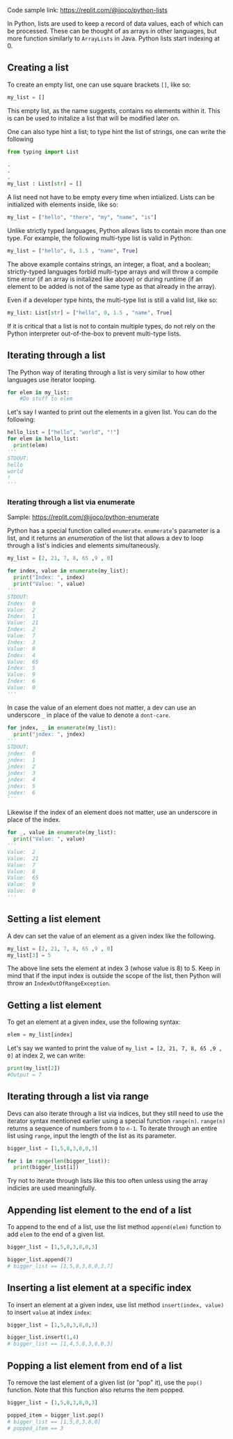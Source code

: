 Code sample link: <https://replit.com/@jjoco/python-lists>

In Python, lists are used to keep a record of data values, each of which can be processed. These can be thought of as arrays in other languages, but more function similarly to `ArrayLists` in Java. Python lists start indexing at 0.

## Creating a list
To create an empty list, one can use square brackets `[]`, like so:
```python
my_list = []
```
This empty list, as the name suggests, contains no elements within it. This is can be used to initalize a list that will be modified later on.

One can also type hint a list; to type hint the list of strings, one can write the following
```python
from typing import List

.
.
.
my_list : List[str] = []
```
A list need not have to be empty every time when intialized. Lists can be initialized with elements inside, like so:
```python
my_list = ["hello", "there", "my", "name", "is"]
```

Unlike strictly typed languages, Python allows lists to contain more than one type. For example, the following multi-type list is valid in Python:
```python
my_list = ["hello", 0, 1.5 , "name", True]
```
The above example contains strings, an integer, a float, and a boolean; strictly-typed languages forbid multi-type arrays and will throw a compile time error (if an array is initalized like above) or during runtime (if an element to be added is not of the same type as that already in the array).

Even if a developer type hints, the multi-type list is still a valid list, like so:
```python
my_list: List[str] = ["hello", 0, 1.5 , "name", True]
```
If it is critical that a list is not to contain multiple types, do not rely on the Python interpreter out-of-the-box to prevent multi-type lists.
## Iterating through a list
The Python way of iterating through a list is very similar to how other languages use iterator looping.

```python
for elem in my_list:
    #Do stuff to elem
```

Let's say I wanted to print out the elements in a given list. You can do the following:
```python
hello_list = ["hello", "world", "!"]
for elem in hello_list:
  print(elem)
'''
STDOUT:
hello
world
!
'''
```


### Iterating through a list via enumerate 
Sample: <https://replit.com/@jjoco/python-enumerate>

Python has a special function called `enumerate`. `enumerate`'s parameter is a list, and it returns an *enumeration* of the list that allows a dev to loop through a list's indicies and elements simultaneously. 

```python
my_list = [2, 21, 7, 8, 65 ,9 , 0]

for index, value in enumerate(my_list):
  print("Index: ", index)
  print("Value: ", value)
'''
STDOUT:
Index:  0
Value:  2
Index:  1
Value:  21
Index:  2
Value:  7
Index:  3
Value:  8
Index:  4
Value:  65
Index:  5
Value:  9
Index:  6
Value:  0
'''
```

In case the value of an element does not matter, a dev can use an underscore `_` in place of the value to denote a `dont-care`.
```python
for jndex, _ in enumerate(my_list):
  print("jndex: ", jndex)
'''
STDOUT:
jndex:  0
jndex:  1
jndex:  2
jndex:  3
jndex:  4
jndex:  5
jndex:  6
'''
```

Likewise if the index of an element does not matter, use an underscore in place of the index.
```python
for _, value in enumerate(my_list):
  print("Value: ", value)
'''
Value:  2
Value:  21
Value:  7
Value:  8
Value:  65
Value:  9
Value:  0
'''
```
## Setting a list element
A dev can set the value of an element as a given index like the following.

```python
my_list = [2, 21, 7, 8, 65 ,9 , 0]
my_list[3] = 5
```
The above line sets the element at index 3 (whose value is 8) to 5. Keep in mind that if the input index is outside the scope of the list, then Python will throw an `IndexOutOfRangeException`. 
## Getting a list element
To get an element at a given index, use the following syntax:
```python
elem = my_list[index]
```
Let's say we wanted to print the value of `my_list = [2, 21, 7, 8, 65 ,9 , 0]` at index 2, we can write:
```python
print(my_list[2])
#Output = 7
```


## Iterating through a list via range
Devs can also iterate through a list via indices, but they still need to use the iterator syntax mentioned earlier using a special function `range(n)`. `range(n)` returns a sequence of numbers from `0` to `n-1`.
To iterate through an entire list using `range`, input the length of the list as its parameter.
```python
bigger_list = [1,5,8,3,8,0,3]

for i in range(len(bigger_list)):
  print(bigger_list[i])
```
Try not to iterate through lists like this too often unless using the array indicies are used meaningfully.

## Appending list element to the end of a list
To append to the end of a list, use the list method `append(elem)` function to add  `elem` to the end of a given list.
```python
bigger_list = [1,5,8,3,8,0,3]

bigger_list.append(7)
# bigger_list == [1,5,8,3,8,0,3,7]
```
## Inserting a list element at a specific index
To insert an element at a given index, use list method `insert(index, value)` to insert `value` at index `index`:
```python
bigger_list = [1,5,8,3,8,0,3]

bigger_list.insert(1,4)
# bigger_list == [1,4,5,8,3,8,0,3]
```

## Popping a list element from end of a list
To remove the last element of a given list (or "pop" it), use the `pop()` function. Note that this function also returns the item popped.
```python
bigger_list = [1,5,8,3,8,0,3]

popped_item = bigger_list.pop()
# bigger_list == [1,5,8,3,8,0]
# popped_item == 3
```